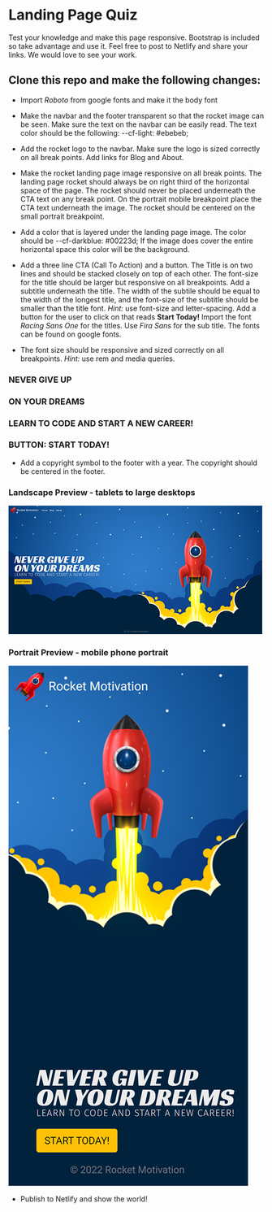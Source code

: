 # Landing Page Quiz
 Test your knowledge and make this page responsive. Bootstrap is included so take advantage and use it. 
 Feel free to post to Netlify and share your links. We would love to see your work.

 ## Clone this repo and make the following changes:

- Import *Roboto* from google fonts and make it the body font

- Make the navbar and the footer transparent so that the rocket image can be seen. Make sure the text on the navbar can be easily read. The text color should be the following:
 --cf-light: #ebebeb;

- Add the rocket logo to the navbar. Make sure the logo is sized correctly on all break points. Add links for Blog and About.

- Make the rocket landing page image responsive on all break points. The landing page rocket should always be on right third of the horizontal space of the page. The rocket should never be placed underneath the CTA text on any break point. On the portrait mobile breakpoint place the CTA text underneath the image. The rocket should be centered on the small portrait breakpoint.

- Add a color that is layered under the landing page image. The color should be 
 --cf-darkblue: #00223d;  If the image does cover the entire horizontal space this color will be the background. 
 

- Add a three line CTA (Call To Action) and a button. The Title is on two lines and should be stacked closely on top of each other. The font-size for the title should be larger but responsive on all breakpoints. Add a subtitle underneath the title. The width of the subtile should be equal to the width of the longest title, and the font-size of the subtitle should be smaller than the title font. *Hint:* use font-size and letter-spacing. Add a button for the user to click on that reads **Start Today!** Import the font *Racing Sans One* for the titles. Use *Fira Sans* for the sub title. The fonts can be found on google fonts.
 
- The font size should be responsive and sized correctly on all breakpoints. *Hint:* use rem and media queries.


 ### NEVER GIVE UP
 ### ON YOUR DREAMS
 ### LEARN TO CODE AND START A NEW CAREER!
 ### BUTTON: START TODAY!

- Add a copyright symbol to the footer with a year. The copyright should be centered in the footer.  

### Landscape Preview - tablets to large desktops
![Landscape Preview](/img/LandPageQuizLandscape.PNG)

### Portrait Preview - mobile phone portrait
![Portrait Preview](/img/LandPageQuizPortrait.PNG)
- Publish to Netlify and show the world!


